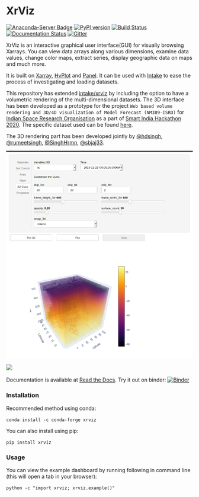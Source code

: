 # XrViz

[![Anaconda-Server Badge](https://anaconda.org/conda-forge/xrviz/badges/installer/conda.svg)](https://conda.anaconda.org/conda-forge)
[![PyPI version](https://badge.fury.io/py/xrviz.svg)](https://badge.fury.io/py/xrviz)
[![Build Status](https://travis-ci.org/intake/xrviz.svg?branch=master)](https://travis-ci.org/intake/xrviz)
[![Documentation Status](https://readthedocs.org/projects/xrviz/badge/?version=latest)](https://xrviz.readthedocs.io/en/latest/?badge=latest)
[![Gitter](https://badges.gitter.im/ESIP_GUI/community.svg)](https://gitter.im/ESIP_GUI/community?utm_source=badge&utm_medium=badge&utm_campaign=pr-badge)

XrViz is an interactive graphical user interface(GUI) for visually browsing Xarrays.
You can view data arrays along various dimensions, examine data values, change
color maps, extract series, display geographic data on maps and much more.

It is built on [Xarray](http://xarray.pydata.org),
[HvPlot](https://hvplot.pyviz.org) and [Panel](https://panel.pyviz.org/).
It can be used with [Intake](http://intake.readthedocs.io/)
to ease the process of investigating and loading datasets.

This repository has extended [intake/xrviz](https://github.com/intake/xrviz) by including the option to have a volumetric rendering of the multi-dimensional datasets. The 3D interface has been developed as a prototype for the project `Web based volume rendering and 3D/4D visualization of Model Forecast (NM389-ISRO)` for [Indian Space Research Organisation](https://www.isro.gov.in/) as a part of [Smart India Hackathon 2020](https://www.sih.gov.in/). The specific dataset used can be found [here](https://drive.google.com/drive/folders/1U1aWB7Sm70sa8fzistfVXn3VGakf2J2U?usp=sharing). 

The 3D rendering part has been developed jointly by [@hdsingh](https://github.com/hdsingh), [@rumeetsingh](https://github.com/rumeetsingh), [@SinghHrmn](https://github.com/SinghHrmn), [@sbjaj33](https://github.com/sbjaj33).


<img src="https://raw.githubusercontent.com/SIH-SuperUsers/xrviz/master/docs/source/_static/images/interface3d.png" data-canonical-src="https://raw.githubusercontent.com/SIH-SuperUsers/xrviz/master/docs/source/_static/images/interface3d.png" width="800"/><br>

<img src="https://raw.githubusercontent.com/intake/xrviz/master/docs/source/_static/images/dashboard.png" data-canonical-src="https://raw.githubusercontent.com/intake/xrviz/master/docs/source/_static/images/dashboard.png" width="800"/><br>

Documentation is available at [Read the Docs](https://xrviz.readthedocs.io).
Try it out on binder: [![Binder](https://mybinder.org/badge_logo.svg)](https://mybinder.org/v2/gh/intake/xrviz/master?filepath=examples%2Fgreat_lakes.ipynb)


### Installation

Recommended method using conda:
```
conda install -c conda-forge xrviz
```

You can also install using pip:
```
pip install xrviz
```

### Usage
You can view the example dashboard by running following in command line (this will open a tab in your browser):

```
python -c "import xrviz; xrviz.example()"
```
